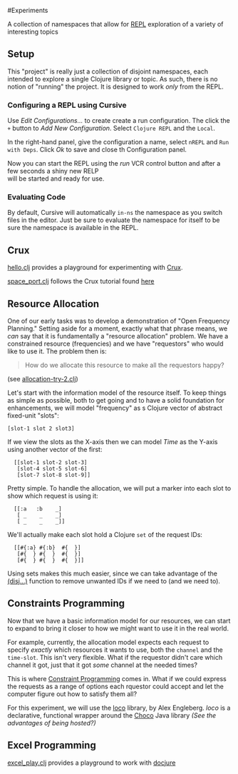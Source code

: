 #Experiments

A collection of namespaces that allow for [REPL](http://jr0cket.co.uk/2018/11/REPL-driven-development-with-Clojure.html) 
exploration of a variety of interesting topics


## Setup

This "project" is really just a collection of disjoint namespaces, each intended to explore a single
Clojure library or topic. As such, there is no notion of "running" the project. It is designed to
work _only_ from the REPL.

### Configuring a REPL using Cursive

Use _Edit Configurations..._ to create create a run configuration. The click the `+` button to
_Add New Configuration_. Select `Clojure REPL` and the `Local`.

In the right-hand panel, give the configuration a name, select `nREPL` and `Run with Deps`. Click
_Ok_ to save and close th Configuration panel.

Now you can start the REPL using the _run_ VCR control button and after a few seconds a shiny new RELP  
will be started and ready for use.

### Evaluating Code

By default, Cursive will automatically `in-ns` the namespace as you switch files in the editor. Just
be sure to evaluate the namespace for itself to be sure the namespace is available in the REPL.



## Crux

[hello.clj](./src/crux/hello.clj) provides a playground for experimenting with [Crux](https://opencrux.com).

[space_port.clj](./src/crux/space_port.clj) follows the Crux tutorial found [here](https://juxt.pro/blog/crux-tutorial-setup)


## Resource Allocation

One of our early tasks was to develop a demonstration of "Open Frequency Planning." Setting aside for
a moment, exactly what that phrase means, we _can_ say that it is fundamentally a 
"resource allocation" problem. We have a constrained resource (frequencies) and we have
"requestors" who would like to use it. The problem then is: 

> How do we allocate this resource to make all the requestors happy?


(see [allocation-try-2.clj](./src/allocation_try_2.clj))

Let's start with the information model of the resource itself. To keep things as 
simple as possible, both to get going and to have a solid foundation for enhancements,
we will model "frequency" as s Clojure vector of abstract fixed-unit "slots": 

```[slot-1 slot 2 slot3]```

If we view the slots as the X-axis then we can model _Time_ as the Y-axis using 
another vector of the first:

```
  [[slot-1 slot-2 slot-3]
   [slot-4 slot-5 slot-6]
   [slot-7 slot-8 slot-9]]
```

Pretty simple. To handle the allocation, we will put a marker into each slot to 
show which request is using it:

```
  [[:a   :b    _]
   [ _    _    _]
   [ _    _    _]]
```

We'll actually make each slot hold a Clojure `set` of the request IDs:

```
  [[#{:a} #{:b}  #{  }]
   [#{  } #{  }  #{  }]
   [#{  } #{  }  #{  }]]
```

Using sets makes this much easier, since we can take advantage of the 
[(disj...)](https://clojuredocs.org/clojure.core/disj) function
to remove unwanted IDs if we need to (and we need to).


## Constraints Programming

Now that we have a basic information model for our resources, we can start
to expand to bring it closer to how we might want to use it in the real world.

For example, currently, the allocation model expects each request to specify _exactly_
which resources it wants to use, both the `channel` and the `time-slot`. This isn't very
flexible. What if the requestor didn't care which channel it got, just that it
got _some_ channel at the needed times?

This is where [Constraint Programming](https://en.m.wikipedia.org/wiki/Constraint_programming) 
comes in. What if we could express the requests as a range of options each rquestor could
accept and let the computer figure out how to satisfy them all?

For this experiment, we will use the [loco](https://github.com/aengelberg/loco) library, by 
Alex Engleberg. _loco_ is a declarative, functional wrapper around the 
[Choco](http://www.choco-solver.org) Java library _(See the advantages of being hosted?)_


## Excel Programming

[excel_play.clj](./src/excel_play.clj) provides a playground to work with [docjure](https://github.com/mjul/docjure)
